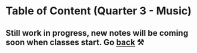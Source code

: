 # Table of Content (Quarter 3 - Music)

## Still work in progress, new notes will be coming soon when classes start. Go [back](./index.md) ⚒️
